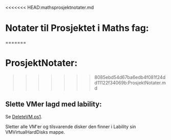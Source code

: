 <<<<<<< HEAD:mathsprosjektnotater.md
# Notater til Prosjektet i Maths fag: #
=======
# ProsjektNotater:
>>>>>>> 8085ebd54d67ba6edb4f081f24dd11122f34069b:ProsjektNotater.md

## Slette VMer lagd med lability: ##
 Se [DeleteVM.ps1](Lability.Simple/DeleteVM.ps1).  

Sletter alle VM'er og tilsvarende disker den finner i Lability sin VMVirtualHardDisks mappe.
